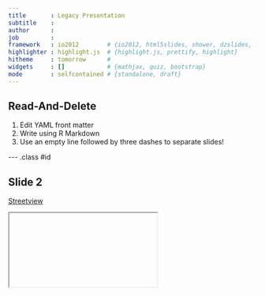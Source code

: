 ```yaml
---
title       : Legacy Presentation
subtitle    : 
author      : 
job         : 
framework   : io2012        # {io2012, html5slides, shower, dzslides, ...}
highlighter : highlight.js  # {highlight.js, prettify, highlight}
hitheme     : tomorrow      # 
widgets     : []            # {mathjax, quiz, bootstrap}
mode        : selfcontained # {standalone, draft}
---
```


## Read-And-Delete

1. Edit YAML front matter
2. Write using R Markdown
3. Use an empty line followed by three dashes to separate slides!

--- .class #id 

## Slide 2

<a href='http://www.customstreetview.com/130505123540?heading=103.18&pitch=1.85&zoom=1.33'>Streetview</a>

<iframe url='http://www.customstreetview.com/130505123540?heading=103.18&pitch=1.85&zoom=1.33'></iframe>



